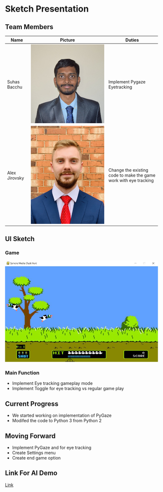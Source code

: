 # Sketch Presentation

## Team Members

| Name          | Picture                            | Duties                                                           |
| ------------- | ---------------------------------- | ---------------------------------------------------------------- |
| Suhas Bacchu  | ![Suhas Bacchu](SuhasBacchu.jpg)   | Implement Pygaze Eyetracking                                     |
| Alex Jirovsky | ![Alex Jirovsky](AlexJirovsky.jpg) | Change the existing code to make the game work with eye tracking |

## UI Sketch

### Game
![Game Interface](Image.jpg) 

### Main Function
 * Implement Eye tracking gameplay mode
 * Implement Toggle for eye tracking vs regular game play

## Current Progress
 * We started working on implementation of PyGaze
 * Modifed the code to Python 3 from Python 2

## Moving Forward 
 * Implement PyGaze and for eye tracking
 * Create Settings menu
 * Create end game option
 
 ## Link For AI Demo
 [Link](https://aj132608.github.io/duckhunt/converted_keras/AI_Test.html)
